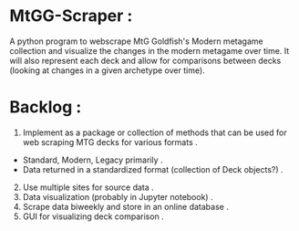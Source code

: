 # MtGG-Scraper :
A python program to webscrape MtG Goldfish's Modern metagame collection and visualize the changes in the modern metagame over time. It will also represent each deck and allow for comparisons between decks (looking at changes in a given archetype over time).

# Backlog :
1) Implement as a package or collection of methods that can be used for web scraping MTG decks for various formats .
  - Standard, Modern, Legacy primarily .
  - Data returned in a standardized format (collection of Deck objects?) .
2) Use multiple sites for source data .
3) Data visualization (probably in Jupyter notebook) .
4) Scrape data biweekly and store in an online database .
5) GUI for visualizing deck comparison .
